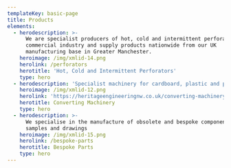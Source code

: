 ```yaml
---
templateKey: basic-page
title: Products
elements:
  - herodescription: >-
      We are specialist producers of hot, cold and intermittent perforators for
      commercial industry and supply products nationwide from our UK
      manufacturing base in Greater Manchester.
    heroimage: /img/xmlid-14.png
    herolink: /perforators
    herotitle: 'Hot, Cold and Intermittent Perforators'
    type: hero
  - herodescription: 'Specialist machinery for cardboard, plastic and paper industries'
    heroimage: /img/xmlid-12.png
    herolink: 'https://heritageengineeringnw.co.uk/converting-machinery/'
    herotitle: Converting Machinery
    type: hero
  - herodescription: >-
      We specialise in the manufacture of obsolete and bespoke components from
      samples and drawings
    heroimage: /img/xmlid-15.png
    herolink: /bespoke-parts
    herotitle: Bespoke Parts
    type: hero
---
```


